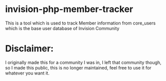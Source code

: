 # invision-php-member-tracker
This is a tool which is used to track Member information from core_users which is the base user database of Invision Community

# Disclaimer:
I originally made this for a community I was in, I left that community though, so I made this public, this is no longer maintained,
feel free to use it for whatever you want it.
